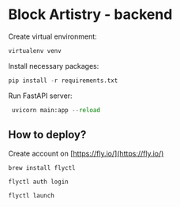 # Block Artistry - backend

Create virtual environment:
```python
virtualenv venv
```

Install necessary packages:
```python
pip install -r requirements.txt
```

Run FastAPI server:
```python
 uvicorn main:app --reload
```

## How to deploy?

Create account on [https://fly.io/](https://fly.io/)

```shell
brew install flyctl
```

```shell
flyctl auth login
```

```shell
flyctl launch
```
